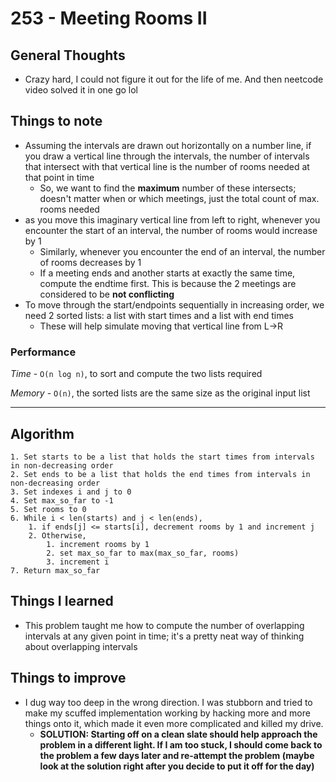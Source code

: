 # 253 - Meeting Rooms II

## General Thoughts
- Crazy hard, I could not figure it out for the life of me. And then neetcode video solved it in one go lol

## Things to note
- Assuming the intervals are drawn out horizontally on a number line, if you draw a vertical line through the intervals, the number of intervals that intersect with that vertical line is the number of rooms needed at that point in time
    - So, we want to find the **maximum** number of these intersects; doesn't matter when or which meetings, just the total count of max. rooms needed
- as you move this imaginary vertical line from left to right, whenever you encounter the start of an interval, the number of rooms would increase by 1
    - Similarly, whenever you encounter the end of an interval, the number of rooms decreases by 1
    - If a meeting ends and another starts at exactly the same time, compute the endtime first. This is because the 2 meetings are considered to be **not conflicting**
- To move through the start/endpoints sequentially in increasing order, we need 2 sorted lists: a list with start times and a list with end times
    - These will help simulate moving that vertical line from L->R

### Performance

*Time* - `O(n log n)`, to sort and compute the two lists required

*Memory* - `O(n)`, the sorted lists are the same size as the original input list

---

## Algorithm
```
1. Set starts to be a list that holds the start times from intervals in non-decreasing order
2. Set ends to be a list that holds the end times from intervals in non-decreasing order
3. Set indexes i and j to 0
4. Set max_so_far to -1
5. Set rooms to 0
6. While i < len(starts) and j < len(ends),
    1. if ends[j] <= starts[i], decrement rooms by 1 and increment j
    2. Otherwise, 
        1. increment rooms by 1
        2. set max_so_far to max(max_so_far, rooms)
        3. increment i
7. Return max_so_far
```
## Things I learned
- This problem taught me how to compute the number of overlapping intervals at any given point in time; it's a pretty neat way of thinking about overlapping intervals

## Things to improve
- I dug way too deep in the wrong direction. I was stubborn and tried to make my scuffed implementation working by hacking more and more things onto it, which made it even more complicated and killed my drive.
    - **SOLUTION: Starting off on a clean slate should help approach the problem in a different light. If I am too stuck, I should come back to the problem a few days later and re-attempt the problem (maybe look at the solution right after you decide to put it off for the day)**